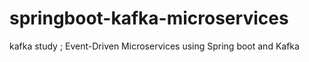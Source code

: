 # springboot-kafka-microservices
kafka study ; Event-Driven Microservices using Spring boot and Kafka 
